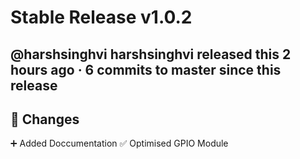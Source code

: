 # Stable Release v1.0.2

## @harshsinghvi harshsinghvi released this 2 hours ago · 6 commits to master since this release

## 🎉 Changes

➕ Added Doccumentation
✅ Optimised GPIO Module
